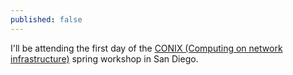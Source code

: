 ```yaml
---
published: false
---
```


I'll be attending the first day of the [CONIX (Computing on network infrastructure)](https://conix.io/) spring workshop in San Diego.
